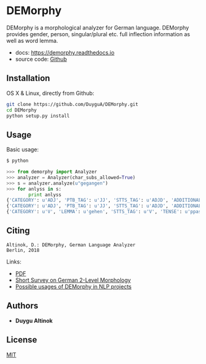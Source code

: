 # DEMorphy

DEMorphy is a morphological analyzer for German language. DEMorphy provides gender, person, singular/plural etc. full inflection information as well as word lemma.  

* docs: https://demorphy.readthedocs.io
* source code: [Github](https://github.com/DuyguA/DEMorphy)


## Installation

OS X & Linux, directly from Github:

```sh
git clone https://github.com/DuyguA/DEMorphy.git
cd DEMorphy
python setup.py install
```

## Usage 

Basic usage:

```sh
$ python
```
```python
>>> from demorphy import Analyzer
>>> analyzer = Analyzer(char_subs_allowed=True)
>>> s = analyzer.analyze(u"gegangen")
>>> for anlyss in s:
        print anlyss
{'CATEGORY': u'ADJ', 'PTB_TAG': u'JJ', 'STTS_TAG': u'ADJD', 'ADDITIONAL_ATTRIBUTES': u'<adv>', 'DEGREE': u'pos', 'LEMMA': u'gegangen'}
{'CATEGORY': u'ADJ', 'PTB_TAG': u'JJ', 'STTS_TAG': u'ADJD', 'ADDITIONAL_ATTRIBUTES': u'<pred>', 'DEGREE': u'pos', 'LEMMA': u'gegangen'}
{'CATEGORY': u'V', 'LEMMA': u'gehen', 'STTS_TAG': u'V', 'TENSE': u'ppast', 'PTB_TAG': u'V'}
```

## Citing


    Altinok, D.: DEMorphy, German Language Analyzer
    Berlin, 2018

Links:

* [PDF](www.arxiv.org/demorphypage)
* [Short Survey on German 2-Level Morphology](www.linkto2levelpage.de)
* [Possible usages of DEMorphy in NLP projects](www.linktocustomer.de)

## Authors

* **Duygu Altinok** 

## License

[MIT](https://github.com/DuyguA/DEMorphy/blob/master/LICENSE.md)

